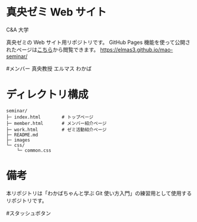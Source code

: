 # 真央ゼミ Web サイト

C&A 大学

真央ゼミの Web サイト用リポジトリです。
GitHub Pages 機能を使って公開されたページは[こちら](https://elmas3.github.io/mao-seminar/)から閲覧できます。
https://elmas3.github.io/mao-seminar/

#メンバー
真央教授
エルマス
わかば

# ディレクトリ構成

```
seminar/
├─ index.html        # トップページ
├─ member.html       # メンバー紹介ページ
├─ work.html         # ゼミ活動紹介ページ
├─ README.md
├─ images
└─ css/
    └─ common.css
```

# 備考

本リポジトリは「わかばちゃんと学ぶ Git 使い方入門」の練習用として使用するリポジトリです。

#スタッシュボタン
